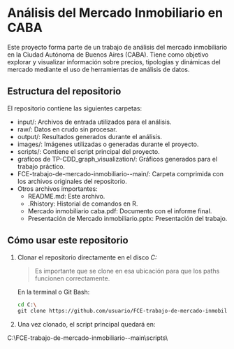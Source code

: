 # Análisis del Mercado Inmobiliario en CABA

Este proyecto forma parte de un trabajo de análisis del mercado inmobiliario en la Ciudad Autónoma de Buenos Aires (CABA). Tiene como objetivo explorar y visualizar información sobre precios, tipologías y dinámicas del mercado mediante el uso de herramientas de análisis de datos.

## Estructura del repositorio

El repositorio contiene las siguientes carpetas:

- input/: Archivos de entrada utilizados para el análisis.
- raw/: Datos en crudo sin procesar.
- output/: Resultados generados durante el análisis.
- images/: Imágenes utilizadas o generadas durante el proyecto.
- scripts/: Contiene el script principal del proyecto.
- graficos de TP-CDD_graph_visualization/: Gráficos generados para el trabajo práctico.
- FCE-trabajo-de-mercado-inmobiliario--main/: Carpeta comprimida con los archivos originales del repositorio.
- Otros archivos importantes: 
  - README.md: Este archivo.
  - .Rhistory: Historial de comandos en R.
  - Mercado inmobiliario caba.pdf: Documento con el informe final.
  - Presentación de Mercado inmobiliario.pptx: Presentación del trabajo.

## Cómo usar este repositorio

1. Clonar el repositorio directamente en el disco *C:*  
   >  Es importante que se clone en esa ubicación para que los paths funcionen correctamente.

   En la terminal o Git Bash:

   ```bash
   cd C:\
   git clone https://github.com/usuario/FCE-trabajo-de-mercado-inmobiliario--main.git


2. Una vez clonado, el script principal quedará en:

C:\FCE-trabajo-de-mercado-inmobiliario--main\scripts\
